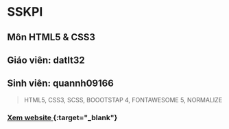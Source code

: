 # SSKPI
## Môn HTML5 & CSS3
## Giáo viên: datlt32
## Sinh viên: quannh09166
> HTML5, CSS3, SCSS, BOOOTSTAP 4, FONTAWESOME 5, NORMALIZE
### [Xem website ](https://helgrind-cyber.github.io/SSPKI/){:target="_blank"}
